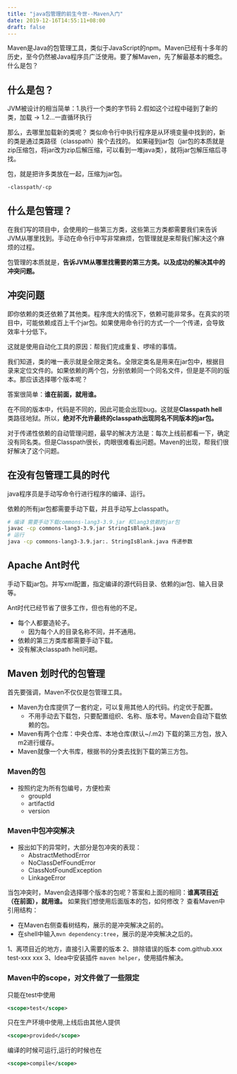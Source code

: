```yaml
---
title: "java包管理的前生今世--Maven入门"
date: 2019-12-16T14:55:11+08:00
draft: false
---
```


Maven是Java的包管理工具，类似于JavaScript的npm。Maven已经有十多年的历史，至今仍然被Java程序员广泛使用。要了解Maven，先了解最基本的概念。什么是包？

## 什么是包？
JVM被设计的相当简单：1.执行一个类的字节码 2.假如这个过程中碰到了新的类，加载 -> 1.2...一直循环执行

那么，去哪里加载新的类呢？
类似命令行中执行程序是从环境变量中找到的，新的类是通过类路径（classpath）挨个去找的。
如果碰到jar包（jar包的本质就是zip压缩包，将jar改为zip后解压缩，可以看到一堆java类），就将jar包解压缩后寻找。

包，就是把许多类放在一起，压缩为jar包。
```bash
-classpath/-cp
```

## 什么是包管理？
在我们写的项目中，会使用的一些第三方类，这些第三方类都需要我们来告诉JVM从哪里找到。手动在命令行中写非常麻烦，包管理就是来帮我们解决这个麻烦的过程。

包管理的本质就是，**告诉JVM从哪里找需要的第三方类。以及成功的解决其中的冲突问题。**

## 冲突问题
即你依赖的类还依赖了其他类。程序庞大的情况下，依赖可能非常多。在真实的项目中，可能依赖成百上千个jar包。如果使用命令行的方式一个一个传递，会导致效率十分低下。

这就是使用自动化工具的原因：帮我们完成重复、啰嗦的事情。

我们知道，类的唯一表示就是全限定类名。全限定类名是用来在jar包中，根据目录来定位文件的。如果依赖的两个包，分别依赖同一个同名文件，但是是不同的版本。那应该选择哪个版本呢？

答案很简单：**谁在前面，就用谁。**

在不同的版本中，代码是不同的，因此可能会出现bug。这就是**Classpath hell** 类路径地狱。所以，**绝对不允许最终的classpath出现同名不同版本的jar包。**

对于传递性依赖的自动管理问题，最早的解决方法是：每次上线前都看一下，确定没有同名类。但是Classpath很长，肉眼很难看出问题。Maven的出现，帮我们很好解决了这个问题。

## 在没有包管理工具的时代
java程序员是手动写命令行进行程序的编译、运行。

依赖的所有jar包都需要手动下载，并且手动写上classpath。
```bash
# 编译 需要手动下载commons-lang3-3.9.jar 和lang3依赖的jar包
javac -cp commons-lang3-3.9.jar StringIsBlank.java
# 运行
java -cp commons-lang3-3.9.jar:. StringIsBlank.java 传递参数
```

## Apache Ant时代
手动下载jar包。并写xml配置，指定编译的源代码目录、依赖的jar包、输入目录等。

Ant时代已经节省了很多工作，但也有他的不足。
- 每个人都要造轮子。
  - 因为每个人的目录名称不同，并不通用。
- 依赖的第三方类库都需要手动下载。
- 没有解决classpath hell问题。

## Maven 划时代的包管理
首先要强调，Maven不仅仅是包管理工具。
- Maven为仓库提供了一套约定，可以复用其他人的代码。约定优于配置。
  - 不用手动去下载包，只要配置组织、名称、版本号。Maven会自动下载依赖的包。
- Maven有两个仓库：中央仓库、本地仓库(默认~/.m2) 下载的第三方包，放入m2进行缓存。
- Maven就像一个大书库，根据书的分类去找到下载的第三方包。

### Maven的包
- 按照约定为所有包编号，方便检索
  - groupId
  - artifactId
  - version

### Maven中包冲突解决
- 报出如下的异常时，大部分是包冲突的表现：
  - AbstractMethodError
  - NoClassDefFoundError
  - ClassNotFoundException
  - LinkageError

当包冲突时，Maven会选择哪个版本的包呢？答案和上面的相同：**谁离项目近（在前面），就用谁。**
如果我们想使用后面版本的包，如何修改？
查看Maven中引用结构：
- 在Maven右侧查看树结构，展示的是冲突解决之前的。
- 在shell中输入`mvn dependency:tree`，展示的是冲突解决之后的。

1、离项目近的地方，直接引入需要的版本
2、排除错误的版本
<exclusions>
  <exclusion>
    <groupId>com.github.xxx<groupId>
    <artifactId>test-xxx<artifactId>
    <version>xxx</version>
  </exclusion>
</exclusions>
3、Idea中安装插件 `maven helper`，使用插件解决。

### Maven中的scope，对文件做了一些限定
只能在test中使用
```xml
<scope>test</scope>
```
只在生产环境中使用,上线后由其他人提供
```xml
<scope>provided</scope>
```
编译的时候可运行,运行的时候也在
```xml
<scope>compile</scope>
```